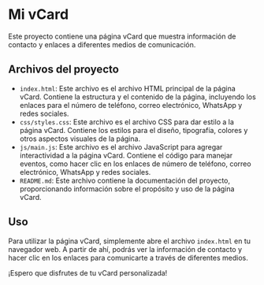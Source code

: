 # Mi vCard

Este proyecto contiene una página vCard que muestra información de contacto y enlaces a diferentes medios de comunicación.

## Archivos del proyecto

- `index.html`: Este archivo es el archivo HTML principal de la página vCard. Contiene la estructura y el contenido de la página, incluyendo los enlaces para el número de teléfono, correo electrónico, WhatsApp y redes sociales.
- `css/styles.css`: Este archivo es el archivo CSS para dar estilo a la página vCard. Contiene los estilos para el diseño, tipografía, colores y otros aspectos visuales de la página.
- `js/main.js`: Este archivo es el archivo JavaScript para agregar interactividad a la página vCard. Contiene el código para manejar eventos, como hacer clic en los enlaces de número de teléfono, correo electrónico, WhatsApp y redes sociales.
- `README.md`: Este archivo contiene la documentación del proyecto, proporcionando información sobre el propósito y uso de la página vCard.

## Uso

Para utilizar la página vCard, simplemente abre el archivo `index.html` en tu navegador web. A partir de ahí, podrás ver la información de contacto y hacer clic en los enlaces para comunicarte a través de diferentes medios.

¡Espero que disfrutes de tu vCard personalizada!